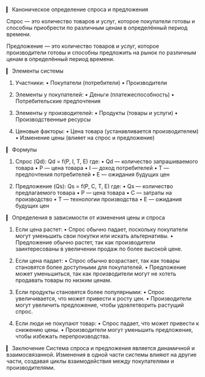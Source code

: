 ▎ Каноническое определение спроса и предложения

Спрос — это количество товаров и услуг, которое покупатели готовы и способны приобрести по различным ценам в определённый период времени. 

Предложение — это количество товаров и услуг, которое производители готовы и способны предложить на рынок по различным ценам в определённый период времени.

▎ Элементы системы

1. Участники:
   • Покупатели (потребители)
   • Производители

2. Элементы у покупателей:
   • Деньги (платежеспособность)
   • Потребительские предпочтения

3. Элементы у производителей:
   • Продукты (товары и услуги)
   • Производственные ресурсы

4. Ценовые факторы:
   • Цена товара (устанавливается производителем)
   • Изменение цены (влияет на спрос и предложение)

▎ Формулы
1. Спрос (Qd):
Qd = f(P, I, T, E)
где:
   •  Qd  — количество запрашиваемого товара
   •  P  — цена товара
   •  I  — доход потребителей
   •  T  — предпочтения потребителей
   •  E  — ожидания будущих цен
   
2. Предложение (Qs):
Qs = f(P, C, T, E)
где:
   •  Qs  — количество предлагаемого товара
   •  P  — цена товара
   •  C  — затраты на производство
   •  T  — технологии производства
   •  E  — ожидания будущих цен

▎ Определения в зависимости от изменения цены и спроса
1. Если цена растет:
   • Спрос обычно падает, поскольку покупатели могут уменьшить свои покупки или искать альтернативы.
   • Предложение обычно растет, так как производители заинтересованы в увеличении продаж по более высокой цене.

2. Если цена падает:
   • Спрос обычно возрастает, так как товары становятся более доступными для покупателей.
   • Предложение может уменьшиться, так как производители могут не хотеть продавать товары по низким ценам.

3. Если продукты становятся более популярными:
   • Спрос увеличивается, что может привести к росту цен.
   • Производители могут увеличить предложение, чтобы удовлетворить растущий спрос.

4. Если люди не покупают товар:
   • Спрос падает, что может привести к снижению цены.
   • Производители могут уменьшить предложение, чтобы избежать перепроизводства.

▎ Заключение
Система спроса и предложения является динамичной и взаимосвязанной. Изменения в одной части системы влияют на другие части, создавая циклы взаимодействия между покупателями и производителями.